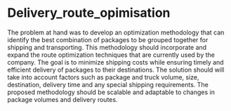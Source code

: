# Delivery_route_opimisation

The problem at hand was  to develop an optimization methodology that can identify the best combination of packages to be grouped together for shipping and transporting.
This methodology should incorporate and expand the route optimization techniques that are currently used by the company.
The goal is to minimize shipping costs while ensuring timely and efficient delivery of packages to their destinations. 
The solution should will take  into account factors such as package and truck volume, size, destination, delivery time and any special shipping requirements. 
The proposed methodology should be scalable and adaptable to changes in package volumes and delivery routes.
